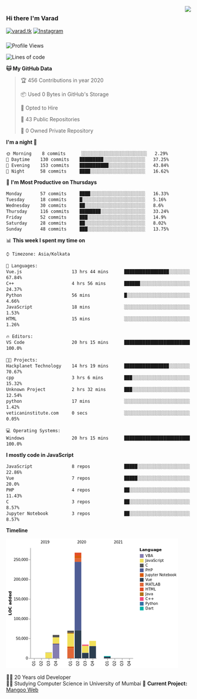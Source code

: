 <img align='right' src="https://github-readme-stats.vercel.app/api?username=varadp2000&show_icons=true">

### Hi there I'm Varad

[![varad.tk](https://img.shields.io/static/v1?label=varad.tk&message=%20&color=yellow&logo=&style=flat-square&logoColor=white)](https://varad.tk/)
[![Instagram](https://img.shields.io/static/v1?label=Instagram&message=%20&color=orange&logo=Instagram&style=flat-square&logoColor=white)](https://www.instagram.com/varad.r.p/)

###
###
###

<!--START_SECTION:waka-->
![Profile Views](http://img.shields.io/badge/Profile%20Views-104-blue)

![Lines of code](https://img.shields.io/badge/From%20Hello%20World%20I've%20written-618740%20Lines%20of%20code-blue)

**🐱 My GitHub Data** 

> 🏆 456 Contributions in year 2020
 > 
> 📦 Used 0 Bytes in GitHub's Storage 
 > 
> 💼 Opted to Hire
 > 
> 📜 43 Public Repositories 
 > 
> 🔑 0 Owned Private Repository 
 > 
**I'm a night 🦉** 

```text
🌞 Morning    8 commits      ░░░░░░░░░░░░░░░░░░░░░░░░░   2.29% 
🌆 Daytime    130 commits    █████████░░░░░░░░░░░░░░░░   37.25% 
🌃 Evening    153 commits    ███████████░░░░░░░░░░░░░░   43.84% 
🌙 Night      58 commits     ████░░░░░░░░░░░░░░░░░░░░░   16.62%

```
📅 **I'm Most Productive on Thursdays** 

```text
Monday       57 commits     ████░░░░░░░░░░░░░░░░░░░░░   16.33% 
Tuesday      18 commits     █░░░░░░░░░░░░░░░░░░░░░░░░   5.16% 
Wednesday    30 commits     ██░░░░░░░░░░░░░░░░░░░░░░░   8.6% 
Thursday     116 commits    ████████░░░░░░░░░░░░░░░░░   33.24% 
Friday       52 commits     ███░░░░░░░░░░░░░░░░░░░░░░   14.9% 
Saturday     28 commits     ██░░░░░░░░░░░░░░░░░░░░░░░   8.02% 
Sunday       48 commits     ███░░░░░░░░░░░░░░░░░░░░░░   13.75%

```


📊 **This week I spent my time on** 

```text
⌚︎ Timezone: Asia/Kolkata

💬 Languages: 
Vue.js                   13 hrs 44 mins      █████████████████░░░░░░░░   67.84% 
C++                      4 hrs 56 mins       ██████░░░░░░░░░░░░░░░░░░░   24.37% 
Python                   56 mins             █░░░░░░░░░░░░░░░░░░░░░░░░   4.66% 
JavaScript               18 mins             ░░░░░░░░░░░░░░░░░░░░░░░░░   1.53% 
HTML                     15 mins             ░░░░░░░░░░░░░░░░░░░░░░░░░   1.26%

🔥 Editors: 
VS Code                  20 hrs 15 mins      █████████████████████████   100.0%

🐱‍💻 Projects: 
Hackplanet Technology    14 hrs 19 mins      █████████████████░░░░░░░░   70.67% 
cpp                      3 hrs 6 mins        ███░░░░░░░░░░░░░░░░░░░░░░   15.32% 
Unknown Project          2 hrs 32 mins       ███░░░░░░░░░░░░░░░░░░░░░░   12.54% 
python                   17 mins             ░░░░░░░░░░░░░░░░░░░░░░░░░   1.42% 
veticaninstitute.com     0 secs              ░░░░░░░░░░░░░░░░░░░░░░░░░   0.05%

💻 Operating Systems: 
Windows                  20 hrs 15 mins      █████████████████████████   100.0%

```

**I mostly code in JavaScript** 

```text
JavaScript               8 repos             █████░░░░░░░░░░░░░░░░░░░░   22.86% 
Vue                      7 repos             █████░░░░░░░░░░░░░░░░░░░░   20.0% 
PHP                      4 repos             ██░░░░░░░░░░░░░░░░░░░░░░░   11.43% 
C                        3 repos             ██░░░░░░░░░░░░░░░░░░░░░░░   8.57% 
Jupyter Notebook         3 repos             ██░░░░░░░░░░░░░░░░░░░░░░░   8.57%

```


**Timeline**

![Chart not found](https://github.com/varadp2000/varadp2000/blob/master/charts/bar_graph.png) 


<!--END_SECTION:waka-->


👨‍💻 20 Years old Developer  
👨‍🎓 Studying Computer Science in University of Mumbai
🚧 **Current Project:** [Mangoo Web](https://github.com/varadp2000/mongoo-web)

